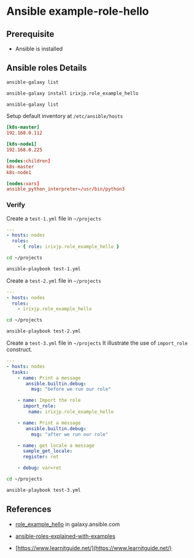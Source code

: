 # Ansible example-role-hello

## Prerequisite

* Ansible is installed

## Ansible roles Details

```sh
ansible-galaxy list

ansible-galaxy install irixjp.role_example_hello

ansible-galaxy list
```

Setup default inventory at `/etc/ansible/hosts`

```conf
[k8s-master]
192.168.0.112

[k8s-node1]
192.168.0.225

[nodes:children]
k8s-master
k8s-node1

[nodes:vars]
ansible_python_interpreter=/usr/bin/python3
```

### Verify

Create a `test-1.yml` file in `~/projects`

```yml
---
- hosts: nodes
  roles:
    - { role: irixjp.role_example_hello }
```

```sh
cd ~/projects

ansible-playbook test-1.yml
```

Create a `test-2.yml` file in `~/projects`

```yml
---
- hosts: nodes
  roles:
    - irixjp.role_example_hello
```

```sh
cd ~/projects

ansible-playbook test-2.yml
```

Create a `test-3.yml` file in `~/projects`
It illustrate the use of `import_role` construct.

```yml
---
- hosts: nodes
  tasks:
    - name: Print a message
       ansible.builtin.debug:
         msg: "before we run our role"

    - name: Import the role
      import_role:
        name: irixjp.role_example_hello

    - name: Print a message
       ansible.builtin.debug:
         msg: "after we run our role"

    - name: get locale a message
      sample_get_locale:
      register: ret

    - debug: var=ret
```

```sh
cd ~/projects

ansible-playbook test-3.yml
```

## References

* [role_example_hello](https://galaxy.ansible.com/irixjp/role_example_hello) in galaxy.ansible.com

* [ansible-roles-explained-with-examples](https://www.learnitguide.net/2018/02/ansible-roles-explained-with-examples.html)

* [https://www.learnitguide.net/](https://www.learnitguide.net/)
